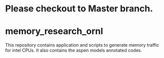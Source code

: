 # Please checkout to Master branch.

# memory_research_ornl
This repository contains application and scripts to generate memory traffic for intel CPUs.
It also contains the aspen models annotated codes.

